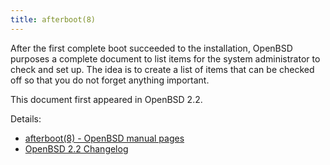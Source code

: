 ```yaml
---
title: afterboot(8)
---
```


After the first complete boot succeeded to the installation, OpenBSD purposes
 a complete document to list items for the system administrator to check and
 set up. The idea is to create a list of items that can be checked off so that you do
 not forget anything important.

This document first appeared in OpenBSD 2.2.

Details:
* [afterboot(8) - OpenBSD manual pages](https://man.openbsd.org/afterboot.8)
* [OpenBSD 2.2 Changelog](https://www.openbsd.org/plus22.html)
